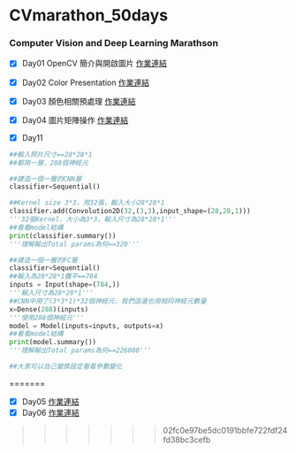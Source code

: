 # CVmarathon_50days
### Computer Vision and Deep Learning Marathson




- [x] Day01 OpenCV 簡介與開啟圖片 [作業連結](https://github.com/a227799770055/CVmarathon_50days/blob/main/D1/Day01.ipynb)
- [x] Day02 Color Presentation [作業連結](https://github.com/a227799770055/CVmarathon_50days/blob/main/D2/Day002_change_color_space_HW.ipynb)
- [x] Day03 顏色相關預處理 [作業連結](https://github.com/a227799770055/CVmarathon_50days/blob/main/D3/Day003_color_spave_op_HW.ipynb)
- [x] Day04 圖片矩陣操作 [作業連結](https://github.com/a227799770055/CVmarathon_50days/blob/main/D4/Day004_geometric_transform_HW.ipynb)

- [x] Day11
```python
##輸入照片尺寸==28*28*1
##都用一層，288個神經元

##建造一個一層的CNN層
classifier=Sequential()

##Kernel size 3*3，用32張，輸入大小28*28*1
classifier.add(Convolution2D(32,(3,3),input_shape=(28,28,1)))
'''32張Kernel，大小為3*3，輸入尺寸為28*28*1'''
##看看model結構
print(classifier.summary())
'''理解輸出Total params為何==320'''

##建造一個一層的FC層
classifier=Sequential()
##輸入為28*28*1攤平==784
inputs = Input(shape=(784,))
'''輸入尺寸為28*28*1'''
##CNN中用了(3*3*1)*32個神經元，我們這邊也用相同神經元數量
x=Dense(288)(inputs)
'''使用288個神經元'''
model = Model(inputs=inputs, outputs=x)
##看看model結構
print(model.summary())
'''理解輸出Total params為何==226080'''

##大家可以自己變換設定看看參數變化
```















=======
- [x] Day05  [作業連結](https://github.com/a227799770055/CVmarathon_50days/blob/main/D5/Day005_draw_HW.ipynb)
- [x] Day06  [作業連結](https://github.com/a227799770055/CVmarathon_50days/blob/main/D6/Day006_affine_HW.ipynb)
>>>>>>> 02fc0e97be5dc0191bbfe722fdf24fd38bc3cefb

